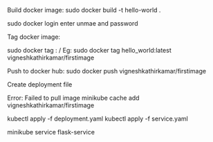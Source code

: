 Build docker image:
sudo docker build -t hello-world .

sudo docker login
enter unmae and password

Tag docker image:

sudo docker tag <docker image name>:<tag> <docker user id>/<some tag name>
Eg:
sudo docker tag hello_world:latest vigneshkathirkamar/firstimage

Push to docker hub:
sudo docker push vigneshkathirkamar/firstimage


Create deployment file

Error: Failed to pull image
minikube cache add vigneshkathirkamar/firstimage

kubectl apply -f deployment.yaml
kubectl apply -f service.yaml

minikube service flask-service